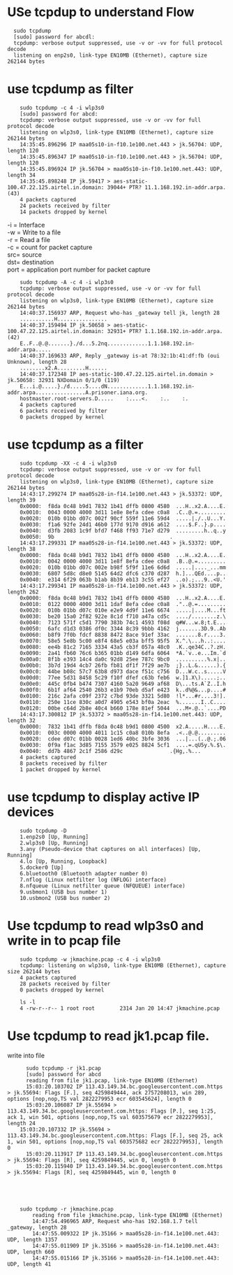 
# USe tcpdup to understand Flow

	  sudo tcpdump
	  [sudo] password for abcdl:
	  tcpdump: verbose output suppressed, use -v or -vv for full protocol decode
	  listening on enp2s0, link-type EN10MB (Ethernet), capture size 262144 bytes	
	
# use tcpdump as filter


		sudo tcpdump -c 4 -i wlp3s0
		[sudo] password for abcd:
		tcpdump: verbose output suppressed, use -v or -vv for full protocol decode
		listening on wlp3s0, link-type EN10MB (Ethernet), capture size 262144 bytes
		14:35:45.896296 IP maa05s10-in-f10.1e100.net.443 > jk.56704: UDP, length 120
		14:35:45.896347 IP maa05s10-in-f10.1e100.net.443 > jk.56704: UDP, length 120
		14:35:45.896924 IP jk.56704 > maa05s10-in-f10.1e100.net.443: UDP, length 34
		14:35:45.898248 IP jk.59417 > aes-static-100.47.22.125.airtel.in.domain: 39044+ PTR? 11.1.168.192.in-addr.arpa. (43)
		4 packets captured
		24 packets received by filter
		14 packets dropped by kernel
	
 -i = Interface <br>
-w = Write to a file <br>
-r = Read a file <br>
-c = count for packet capture <br>
src= source <br>
dst= destination <br>
port = application port number for packet capture <br>
	
	
		sudo tcpdump -A -c 4 -i wlp3s0
		tcpdump: verbose output suppressed, use -v or -vv for full protocol decode
		listening on wlp3s0, link-type EN10MB (Ethernet), capture size 262144 bytes
		14:40:37.156937 ARP, Request who-has _gateway tell jk, length 28
		...........H................
		14:40:37.159494 IP jk.50658 > aes-static-100.47.22.125.airtel.in.domain: 32931+ PTR? 1.1.168.192.in-addr.arpa. (42)
		E..F..@.@.......}./d...5.2nq.............1.1.168.192.in-addr.arpa.....
		14:40:37.169633 ARP, Reply _gateway is-at 78:32:1b:41:df:fb (oui Unknown), length 28
		........x2.A.........H......
		14:40:37.172348 IP aes-static-100.47.22.125.airtel.in.domain > jk.50658: 32931 NXDomain 0/1/0 (119)
		E...i.@.....}./d.....5....dN.............1.1.168.192.in-addr.arpa................A.prisoner.iana.org.
		hostmaster.root-servers.D.....    :....<.    :..    :.
		4 packets captured
		6 packets received by filter
		0 packets dropped by kernel	

# use tcpdump as a filter

		sudo tcpdump -XX -c 4 -i wlp3s0
		tcpdump: verbose output suppressed, use -v or -vv for full protocol decode
		listening on wlp3s0, link-type EN10MB (Ethernet), capture size 262144 bytes
		14:43:17.299274 IP maa05s28-in-f14.1e100.net.443 > jk.53372: UDP, length 39
		0x0000:  f8da 0c48 b9d1 7832 1b41 dffb 0800 4580  ...H..x2.A....E.
		0x0010:  0043 0000 4000 3d11 1e8e 8efa cdee c0a8  .C..@.=.........
		0x0020:  010b 01bb d07c 002f 90cf 559f 11e6 59d4  .....|./..U...Y.
		0x0030:  f1a6 92fe 24d1 46b0 177d 9170 d916 a612  ....$.F..}.p....
		0x0040:  d3fb 2083 1c9f bfd7 f468 ff93 71e7 d279  .........h..q..y
		0x0050:  9b                                   	.
		14:43:17.299331 IP maa05s28-in-f14.1e100.net.443 > jk.53372: UDP, length 38
		0x0000:  f8da 0c48 b9d1 7832 1b41 dffb 0800 4580  ...H..x2.A....E.
		0x0010:  0042 0000 4000 3d11 1e8f 8efa cdee c0a8  .B..@.=.........
		0x0020:  010b 01bb d07c 002e b98f 5f9f 11e6 6d6d  .....|...._...mm
		0x0030:  6807 5d8c d8e0 5145 64d2 dfc6 c370 d287  h.]...QEd....p..
		0x0040:  e314 6f29 063b b1ab 8b39 eb13 3c55 ef27  ..o).;...9..<U.'
		14:43:17.299341 IP maa05s28-in-f14.1e100.net.443 > jk.53372: UDP, length 262
		0x0000:  f8da 0c48 b9d1 7832 1b41 dffb 0800 4580  ...H..x2.A....E.
		0x0010:  0122 0000 4000 3d11 1daf 8efa cdee c0a8  ."..@.=.........
		0x0020:  010b 01bb d07c 010e e2e9 4d9f 11e6 6674  .....|....M...ft
		0x0030:  be20 15a0 2f82 922e 8c1d f710 a47a cd5c  ..../........z.\
		0x0040:  7123 571f c5d1 7790 383b 74c1 4593 f08d  q#W...w.8;t.E...
		0x0050:  6afc d1d3 0386 df0c 3344 8c39 9bbb 4162  j.......3D.9..Ab
		0x0060:  b8f9 7f0b fdcf 8838 8472 8ace 91ef 33ac  .......8.r....3.
		0x0070:  58e5 5e8b 5c00 e8f4 68e5 e03a bff5 95f5  X.^.\...h..:....
		0x0080:  ee4b 81c2 7165 3334 43a5 cb3f 057a 48c0  .K..qe34C..?.zH.
		0x0090:  2a41 fb60 76c6 b365 01bb d149 6dfa 6064  *A.`v..e...Im.`d
		0x00a0:  8f1b e393 14c4 da0c 92d8 25ee 787c 9bc0  ..........%.x|.. 
		0x00b0:  3b7d 19d4 4cb7 26fb fb81 df1f 7f29 ae7b  ;}..L.&......).{
		0x00c0:  44be b08c 57c7 63b8 d973 dace f51c c756  D...W.c..s.....V
		0x00d0:  77ee 5d31 8458 5c29 f10f dfef c63b feb6  w.]1.X\).....;..
		0x00e0:  445c 0fb4 b474 7307 4160 5a20 9649 af68  D\...ts.A`Z..I.h
		0x00f0:  6b1f af64 2540 26b3 e1b9 70eb d5af e423  k..d%@&...p....#
		0x0100:  216c 2afa c09f 2372 c7bd 93de 3321 5d80  !l*...#r....3!].
		0x0110:  250e 11ce 830c a0d7 4905 e543 bf0a 2eac  %.......I..C....
		0x0120:  00be c64d 2b8e 40c4 b660 178e 81ef 5044  ...M+.@..`....PD
		14:43:17.300812 IP jk.53372 > maa05s28-in-f14.1e100.net.443: UDP, length 32
		0x0000:  7832 1b41 dffb f8da 0c48 b9d1 0800 4500  x2.A.....H....E.
		0x0010:  003c 0000 4000 4011 1c15 c0a8 010b 8efa  .<..@.@.........
		0x0020:  cdee d07c 01bb 0028 1ed6 40bc 3bfe 3036  ...|...(..@.;.06
		0x0030:  0f9a f1ac 3d85 7155 3579 e025 8824 5cf1  ....=.qU5y.%.$\.
		0x0040:  dd7b 4867 2c1f 2586 d29c             	.{Hg,.%...
		4 packets captured
		8 packets received by filter
		1 packet dropped by kernel

# use tcpdump to display active IP devices
		sudo tcpdump -D
		1.enp2s0 [Up, Running]
		2.wlp3s0 [Up, Running]
		3.any (Pseudo-device that captures on all interfaces) [Up, Running]
		4.lo [Up, Running, Loopback]
		5.docker0 [Up]
		6.bluetooth0 (Bluetooth adapter number 0)
		7.nflog (Linux netfilter log (NFLOG) interface)
		8.nfqueue (Linux netfilter queue (NFQUEUE) interface)
		9.usbmon1 (USB bus number 1)
		10.usbmon2 (USB bus number 2)	


# Use tcpdump to read  wlp3s0  and write in to pcap file

		sudo tcpdump -w jkmachine.pcap -c 4 -i wlp3s0
		tcpdump: listening on wlp3s0, link-type EN10MB (Ethernet), capture size 262144 bytes
		4 packets captured
		28 packets received by filter
		0 packets dropped by kernel

		ls -l 
		4 -rw-r--r-- 1 root	root    	2314 Jan 20 14:47 jkmachine.pcap	


# Use tcpdump to read jk1.pcap file.

write into file 




	      sudo tcpdump -r jk1.pcap
	      [sudo] password for abcd
	      reading from file jk1.pcap, link-type EN10MB (Ethernet)
	      15:03:20.103702 IP 113.43.149.34.bc.googleusercontent.com.https > jk.55694: Flags [F.], seq 4259849444, ack 2757208013, win 289, options [nop,nop,TS val 2822279953 ecr 603545624], length 0
	      15:03:20.106087 IP jk.55694 > 113.43.149.34.bc.googleusercontent.com.https: Flags [P.], seq 1:25, ack 1, win 501, options [nop,nop,TS val 603575679 ecr 2822279953], length 24
      	15:03:20.107332 IP jk.55694 > 113.43.149.34.bc.googleusercontent.com.https: Flags [F.], seq 25, ack 1, win 501, options [nop,nop,TS val 603575682 ecr 2822279953], length 0
	      15:03:20.113917 IP 113.43.149.34.bc.googleusercontent.com.https > jk.55694: Flags [R], seq 4259849445, win 0, length 0
	      15:03:20.115940 IP 113.43.149.34.bc.googleusercontent.com.https > jk.55694: Flags [R], seq 4259849445, win 0, length 0
	      
	      
	      
	      
	      
		sudo tcpdump -r jkmachine.pcap
			reading from file jkmachine.pcap, link-type EN10MB (Ethernet)
			14:47:54.496965 ARP, Request who-has 192.168.1.7 tell _gateway, length 28
			14:47:55.009322 IP jk.35166 > maa05s28-in-f14.1e100.net.443: UDP, length 1357
			14:47:55.011909 IP jk.35166 > maa05s28-in-f14.1e100.net.443: UDP, length 660
			14:47:55.015166 IP jk.35166 > maa05s28-in-f14.1e100.net.443: UDP, length 41

